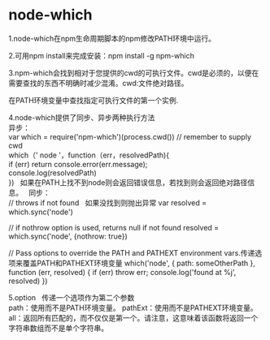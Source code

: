 # node-which
1.node-which在npm生命周期脚本的npm修改PATH环境中运行。 

2.可用npm install来完成安装：npm install -g npm-which  

3.npm-which会找到相对于您提供的cwd的可执行文件。cwd是必须的，以便在需要查找的东西不明确时减少混淆。cwd:文件绝对路径。   

在PATH环境变量中查找指定可执行文件的第一个实例.  

4.node-which提供了同步、异步两种执行方法  
异步：  
var which = require('npm-which')(process.cwd()) // remember to supply cwd   
which（' node '，function（err，resolvedPath){    
  if (err) return console.error(err.message);    
  console.log(resolvedPath)   
})  
如果在PATH上找不到node则会返回错误信息，若找到则会返回绝对路径信息。    
同步：  
// throws if not found   如果没找到则抛出异常
var resolved = which.sync('node')

// if nothrow option is used, returns null if not found 
resolved = which.sync('node', {nothrow: true})

// Pass options to override the PATH and PATHEXT environment vars.传递选项来覆盖PATH和PATHEXT环境变量
which('node', { path: someOtherPath }, function (err, resolved) {
  if (err)
    throw err;
  console.log('found at %j', resolved)
})  

5.option  
传递一个选项作为第二个参数  
path：使用而不是PATH环境变量。 
pathExt：使用而不是PATHEXT环境变量。 
all：返回所有匹配的，而不仅仅是第一个。请注意，这意味着该函数将返回一个字符串数组而不是单个字符串。  

